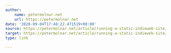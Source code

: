 ```yaml
---
author:
    name: petermolnar.net
    url: https://petermolnar.net
date: '2020-09-04T17:48:22.471519+00:00'
source: https://petermolnar.net/article/running-a-static-indieweb-site/index.html
target: https://petermolnar.net/article/running-a-static-indieweb-site/
type: link

---
```




